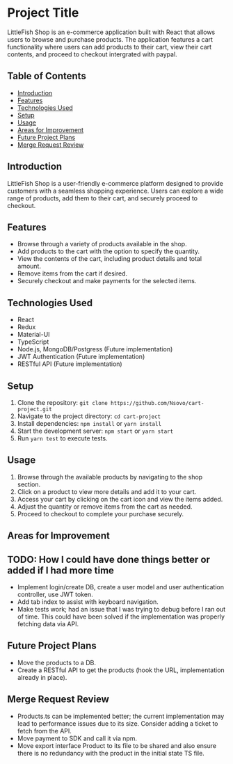 # Project Title

LittleFish Shop is an e-commerce application built with React that allows users to browse and purchase products. The application features a cart functionality where users can add products to their cart, view their cart contents, and proceed to checkout intergrated with paypal.

## Table of Contents
- [Introduction](#introduction)
- [Features](#features)
- [Technologies Used](#technologies-used)
- [Setup](#setup)
- [Usage](#usage)
- [Areas for Improvement](#areas-for-improvement)
- [Future Project Plans](#future-project-plans)
- [Merge Request Review](#merge-request-review)

## Introduction

LittleFish Shop is a user-friendly e-commerce platform designed to provide customers with a seamless shopping experience. Users can explore a wide range of products, add them to their cart, and securely proceed to checkout.

## Features

- Browse through a variety of products available in the shop.
- Add products to the cart with the option to specify the quantity.
- View the contents of the cart, including product details and total amount.
- Remove items from the cart if desired.
- Securely checkout and make payments for the selected items.

## Technologies Used

- React
- Redux
- Material-UI
- TypeScript
- Node.js, MongoDB/Postgress (Future implementation)
- JWT Authentication (Future implementation)
- RESTful API (Future implementation)

## Setup

1. Clone the repository: `git clone https://github.com/Nsovo/cart-project.git`
2. Navigate to the project directory: `cd cart-project`
3. Install dependencies: `npm install` or `yarn install`
4. Start the development server: `npm start` or `yarn start`
5. Run `yarn test` to execute tests.

## Usage

1. Browse through the available products by navigating to the shop section.
2. Click on a product to view more details and add it to your cart.
3. Access your cart by clicking on the cart icon and view the items added.
4. Adjust the quantity or remove items from the cart as needed.
5. Proceed to checkout to complete your purchase securely.

## Areas for Improvement
## TODO: How I could have done things better or added if I had more time

- Implement login/create DB, create a user model and user authentication controller, use JWT token.
- Add tab index to assist with keyboard navigation.
-  Make tests work; had an issue that I was trying to debug before I ran out of time. This could have been solved if the implementation was properly fetching data via API.

## Future Project Plans
-  Move the products to a DB.
- Create a RESTful API to get the products (hook the URL, implementation already in place).

## Merge Request Review

 - Products.ts can be implemented better; the current implementation may lead to performance issues due to its size. Consider adding a ticket to fetch from the API.
 - Move payment to SDK and call it via npm.
 - Move export interface Product to its file to be shared and also ensure there is no redundancy with the product in the initial state TS file.

